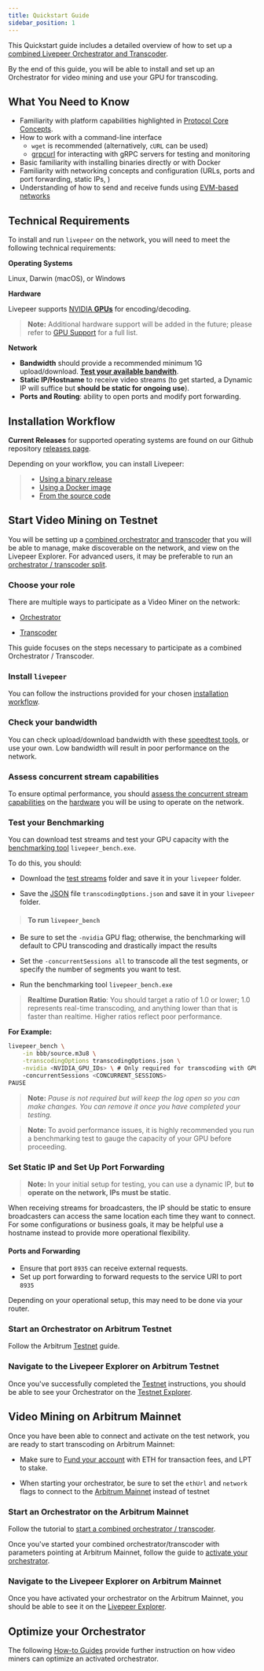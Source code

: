 ```yaml
---
title: Quickstart Guide
sidebar_position: 1
---
```


This Quickstart guide includes a detailed overview of how to set up a [combined Livepeer Orchestrator and Transcoder](/video-miners/core-concepts/architecture).

By the end of this guide, you will be able to install and set up an Orchestrator for video mining and use your GPU for transcoding.
 

## What You Need to Know

- Familiarity with platform capabilities highlighted in [Protocol Core Concepts](/protocol/core-concepts/).
- How to work with a command-line interface
    -  `wget` is recommended (alternatively, `cURL`  can be used)
    - [grpcurl](https://github.com/fullstorydev/grpcurl#grpcurl) for interacting with gRPC servers for testing and monitoring
- Basic familiarity with installing binaries directly or with Docker
- Familiarity with networking concepts and configuration (URLs, ports and port forwarding, static IPs, )
- Understanding of how to send and receive funds using [EVM-based networks](/installation/connect-to-ethereum)  

## Technical Requirements

To install and run `livepeer` on the network, you will need to meet the following technical requirements:  

**Operating Systems** 

Linux, Darwin (macOS), or Windows

**Hardware** 

Livepeer supports [NVIDIA **GPUs**](/video-miners/reference/gpu-support) for encoding/decoding. 

> **Note:** Additional hardware support will be added in the future; please refer to [GPU Support](/video-miners/reference/gpu-support) for a full list. 

**Network** 

- **Bandwidth** should provide a recommended minimum 1G upload/download. [**Test your available bandwith**](/video-miners/reference/bandwidth).
- **Static IP/Hostname** to receive video streams 
(to get started, a Dynamic IP will suffice but **should be static for ongoing use**).
- **Ports and Routing**: ability to open ports and modify port forwarding.

## Installation Workflow

**Current Releases** for supported operating systems are found on our Github repository [releases page](https://github.com/livepeer/go-livepeer/releases).

Depending on your workflow, you can install Livepeer:
> * [Using a binary release](/installation/install-livepeer/binary-release)
> * [Using a Docker image](/installation/install-livepeer/docker)
> * [From the source code](/installation/install-livepeer/installing-for-development)

## Start Video Mining on Testnet

You will be setting up a [combined orchestrator and transcoder](video-miners/how-to-guides/o-t-split) that you will be able to manage, make discoverable on the network, and view on the Livepeer Explorer. For advanced users, it may be preferable to run an [orchestrator / transcoder split](video-miners/how-to-guides/o-t-split).

### Choose your role

There are multiple ways to participate as a Video Miner on the network:

- [Orchestrator](/video-miners/core-concepts/roles-and-responsibilities#types-of-video-miners)
    
- [Transcoder](/video-miners/core-concepts/roles-and-responsibilities#types-of-video-miners)

This guide focuses on the steps necessary to participate as a combined Orchestrator / Transcoder.

### Install `livepeer`

You can follow the instructions provided for your chosen [installation workflow](#installation-workflow).


### Check your bandwidth

You can check upload/download bandwidth with these [speedtest tools](/video-miners/reference/bandwidth), or use your own. Low bandwidth will result in poor performance on the network.

### Assess concurrent stream capabilities

To ensure optimal performance, you should [assess the concurrent stream capabilities](/video-miners/reference/concurrency-check) on the [hardware](/video-miners/reference/gpu-support) you will be using to operate on the network.

### Test your Benchmarking

You can download test streams and test your GPU capacity with the [benchmarking tool](/video-miners/how-to-guides/benchmarking) `livepeer_bench.exe`.

To do this, you should:

- Download the [test streams](/video-miners/how-to-guides/benchmarking#download-the-test-stream) folder and save it in your `livepeer` folder.

- Save the [JSON](https://github.com/livepeer/go-livepeer/blob/master/cmd/livepeer_bench/transcodingOptions.json) file `transcodingOptions.json` and save it in your `livepeer` folder.

> #### To run `livepeer_bench`

- Be sure to set the `-nvidia` GPU flag; otherwise, the benchmarking will default to CPU transcoding and drastically impact the results

-  Set the `-concurrentSessions all` to transcode all the test segments, or specify the number of segments you want to test.

- Run the benchmarking tool `livepeer_bench.exe` 

> **Realtime Duration Ratio**: You should target a ratio of 1.0 or lower; 1.0 represents real-time transcoding, and anything lower than that is faster than realtime. Higher ratios reflect poor performance.


**For Example:**

```bash
livepeer_bench \
    -in bbb/source.m3u8 \
    -transcodingOptions transcodingOptions.json \
    -nvidia <NVIDIA_GPU_IDs> \ # Only required for transcoding with GPUs
    -concurrentSessions <CONCURRENT_SESSIONS>
PAUSE    
```
> **Note:** *Pause is not required but will keep the log open so you can make changes. You can remove it once you have completed your testing.*

> **Note:** To avoid performance issues, it is highly recommended you run a benchmarking test to gauge the capacity of your GPU before proceeding.

### Set Static IP and Set Up Port Forwarding

> **Note:** In your initial setup for testing, you can use a dynamic IP, but **to operate on the network, IPs must be static**.

When receiving streams for broadcasters, the IP should be static to ensure broadcasters can access the same location each time they want to connect. For some configurations or business goals, it may be helpful use a hostname instead to provide more operational flexibility. 

#### Ports and Forwarding
- Ensure that port `8935` can receive external requests.
- Set up port forwarding to forward requests to the service URI to port `8935`

Depending on your operational setup, this may need to be done via your router.

### Start an Orchestrator on Arbitrum Testnet

Follow the Arbitrum [Testnet](/video-miners/getting-started/testing/testnet) guide.
 
### Navigate to the Livepeer Explorer on Arbitrum Testnet

 Once you've successfully completed the [Testnet](/video-miners/getting-started/testing/testnet) instructions, you should be able to see your Orchestrator on the [Testnet Explorer](https://arbitrum-rinkeby.explorer.livepeer.org/orchestrators).

## Video Mining on Arbitrum Mainnet

Once you have been able to connect and activate on the test network, you are ready to start transcoding on Arbitrum Mainnet:

- Make sure to [Fund your account](/video-miners/getting-started/activation#fund-your-account-with-eth-and-lpt) with ETH for transaction fees, and LPT to stake.

- When starting your orchestrator, be sure to set the `ethUrl` and `network` flags to connect to the [Arbitrum Mainnet](http:///installation/connect-to-ethereum) instead of testnet

### Start an Orchestrator on the Arbitrum Mainnet

Follow the tutorial to [start a combined orchestrator / transcoder](/video-miners/getting-started/activation#start-a-combined-orchestrator-and-transcoder).

Once you've started your combined orchestrator/transcoder with parameters pointing at Arbitrum Mainnet, follow the guide to [activate your orchestrator](/video-miners/getting-started/activation#activate).

### Navigate to the Livepeer Explorer on Arbitrum Mainnet

Once you have activated your orchestrator on the Arbitrum Mainnet, you should be able to see it on the [Livepeer Explorer](https://explorer.livepeer.org/leaderboard). 

## Optimize your Orchestrator

The following [How-to Guides](/video-miners/how-to-guides/) provide further instruction on how video miners can optimize an activated orchestrator.

